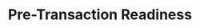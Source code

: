 ---
layout: sub-service
order: 1
title: "Pre-Transaction Readiness"
parent: "Mergers and Acquisitions"
description: "SLKone's Pre-Transaction Readiness services ensure that your organization is well-prepared for mergers and acquisitions, providing comprehensive due diligence, strategic alignment, and value creation planning."
intro: "Prepare for successful mergers and acquisitions with SLKone's comprehensive due diligence and strategic alignment services."
approach: "We conduct thorough assessments and strategic planning to prepare your organization for successful transactions. Our approach includes detailed due diligence, synergy identification, and risk assessment to ensure that every aspect of the transaction is meticulously planned and executed."
focus_areas:
  - title: "Due Diligence Support"
    content: "Provide comprehensive financial, operational, and strategic due diligence to identify potential risks and opportunities."
  - title: "Synergy Identification and Validation"
    content: "Identify and validate potential synergies to ensure realistic integration targets and value creation."
  - title: "Integration Planning"
    content: "Develop detailed integration plans that address all key aspects of the merger or acquisition."
  - title: "Risk Assessment and Mitigation"
    content: "Identify potential risks and develop strategies to mitigate them throughout the transaction process."
  - title: "Cultural Compatibility Analysis"
    content: "Assess cultural fit and develop strategies to address potential cultural clashes."
why_choose:
  - "Thorough Preparation: Comprehensive assessments to ensure transaction readiness."
  - "Strategic Planning: Tailored integration and synergy plans."
  - "Risk Mitigation: Proactive identification and management of potential risks."
  - "Expertise in M&A: Experienced consultants specialized in pre-transaction processes."
cta: "Contact us to learn how our Pre-Transaction Readiness services can prepare your organization for successful mergers and acquisitions."
icon: "fa-check-double"
color: "forest"
image: "/assets/images/backgrounds/pre-transaction-readiness.webp"
permalink: /services/mergers-and-acquisitions/pre-transaction-readiness
---